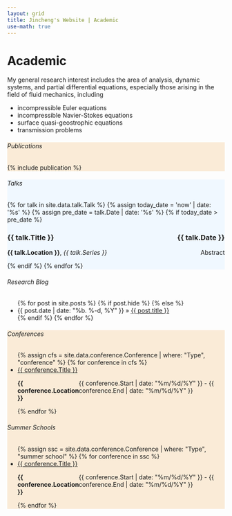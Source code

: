 ```yaml
---
layout: grid
title: Jincheng's Website | Academic
use-math: true
---
```


<div>
<div class="content" markdown="1">

# Academic

My general research interest includes the area of analysis, dynamic systems, and partial differential equations, especially those arising in the field of fluid mechanics, including 

* incompressible Euler equations
* incompressible Navier-Stokes equations 
* surface quasi-geostrophic equations
* transmission problems

</div>
</div>

<div style="background-color:antiquewhite" id="publications">
<div class="content" markdown="1">

###### Publications

{% include publication %}

</div>
</div>

<div style="background-color:aliceblue" id="talks">
<div class="content" markdown="1">

###### Talks

{% for talk in site.data.talk.Talk %}
{% assign today_date = 'now' | date: '%s' %}
{% assign pre_date = talk.Date | date: '%s' %}
{% if today_date > pre_date %}

<div>

<h3 style="display: flex; justify-content: space-between">
<span>
	{{ talk.Title }}
</span>
<span class="talkdate">
	{{ talk.Date }}
</span>
</h3>

<div style="display: flex; justify-content: space-between">
<span>
	<b>{{ talk.Location }}</b>, <i>{{ talk.Series }}</i>
</span>
<span>
	<a style = "cursor:pointer" onclick="detail = document.getElementById('{{ talk.Date }}'); if(detail.style.display === 'none'){detail.style.display = 'block';}else{detail.style.display='none';}">Abstract</a>
</span>
</div>

<div id="{{ talk.Date }}" style='display:none'>
	<p><b>Abstract</b>: {{ talk.Abstract }}</p>
</div>	

</div>

{% endif %}
{% endfor %}

</div>
</div>

<div id="blog">
<div class="content" markdown="1">

###### Research Blog

<div class="post">
<ul class="posts">
{% for post in site.posts %}
{% if post.hide %}
{% else %}
	<li><span>{{ post.date | date: "%b. %-d, %Y" }}</span> » <a href="{{ site.baseurl }}{{ post.url }}.html" title="{{ post.title }}">{{ post.title }}</a></li>
{% endif %}
{% endfor %}
</ul>
</div>

</div>
</div>

<div style="background-color:antiquewhite" id="conferences">
<div class="content" markdown="1">

###### Conferences

<ul>
{% assign cfs = site.data.conference.Conference | where: "Type", "conference" %}
{% for conference in cfs %}
	<li>
		<a href = "{{ conference.URL }}"> {{ conference.Title }} </a>
		<p style="display: flex; justify-content: space-between">
			<span>
				<b>{{ conference.Location }}</b>
			</span>
			<span>
				{{ conference.Start | date: "%m/%d/%Y" }} - {{ conference.End | date: "%m/%d/%Y" }}
			</span>
		</p>
	</li>
{% endfor %}
</ul>

###### Summer Schools

<ul>
{% assign ssc = site.data.conference.Conference | where: "Type", "summer school" %}
{% for conference in ssc %}
	<li>
		<a href = "{{ conference.URL }}"> {{ conference.Title }} </a>
		<p style="display: flex; justify-content: space-between">
			<span>
				<b>{{ conference.Location }}</b>
			</span>
			<span>
				{{ conference.Start | date: "%m/%d/%Y" }} - {{ conference.End | date: "%m/%d/%Y" }}
			</span>
		</p>
	</li>
{% endfor %}
</ul>

</div>
</div>


